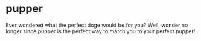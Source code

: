 # pupper
Ever wondered what the perfect doge would be for you? Well, wonder no longer since pupper is the perfect way to match you to your perfect pupper!
